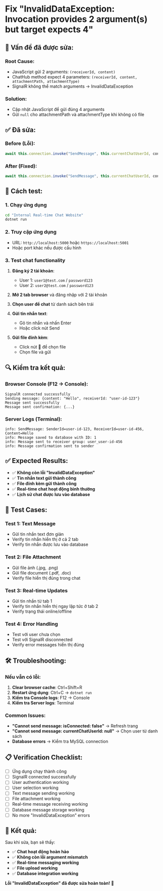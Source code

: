 # Fix "InvalidDataException: Invocation provides 2 argument(s) but target expects 4"

## 🐛 **Vấn đề đã được sửa:**

### **Root Cause:**
- JavaScript gửi 2 arguments: `(receiverId, content)`
- ChatHub method expect 4 parameters: `(receiverId, content, attachmentPath, attachmentType)`
- SignalR không thể match arguments → InvalidDataException

### **Solution:**
- Cập nhật JavaScript để gửi đúng 4 arguments
- Gửi `null` cho attachmentPath và attachmentType khi không có file

## ✅ **Đã sửa:**

### **Before (Lỗi):**
```javascript
await this.connection.invoke("SendMessage", this.currentChatUserId, content);
```

### **After (Fixed):**
```javascript
await this.connection.invoke("SendMessage", this.currentChatUserId, content, null, null);
```

## 🚀 **Cách test:**

### 1. **Chạy ứng dụng**
```bash
cd "Internal Real-time Chat Website"
dotnet run
```

### 2. **Truy cập ứng dụng**
- URL: `http://localhost:5000` hoặc `https://localhost:5001`
- Hoặc port khác nếu được cấu hình

### 3. **Test chat functionality**
1. **Đăng ký 2 tài khoản**:
   - User 1: `user1@test.com` / `password123`
   - User 2: `user2@test.com` / `password123`

2. **Mở 2 tab browser** và đăng nhập với 2 tài khoản

3. **Chọn user để chat** từ danh sách bên trái

4. **Gửi tin nhắn text**:
   - Gõ tin nhắn và nhấn Enter
   - Hoặc click nút Send

5. **Gửi file đính kèm**:
   - Click nút 📎 để chọn file
   - Chọn file và gửi

## 🔍 **Kiểm tra kết quả:**

### **Browser Console (F12 → Console):**
```
SignalR connected successfully
Sending message: {content: "Hello", receiverId: "user-id-123"}
Message sent successfully
Message sent confirmation: {...}
```

### **Server Logs (Terminal):**
```
info: SendMessage: SenderId=user-id-123, ReceiverId=user-id-456, Content=Hello
info: Message saved to database with ID: 1
info: Message sent to receiver group: user_user-id-456
info: Message confirmation sent to sender
```

## ✅ **Expected Results:**

- ✅ **Không còn lỗi "InvalidDataException"**
- ✅ **Tin nhắn text gửi thành công**
- ✅ **File đính kèm gửi thành công**
- ✅ **Real-time chat hoạt động bình thường**
- ✅ **Lịch sử chat được lưu vào database**

## 🎯 **Test Cases:**

### **Test 1: Text Message**
- Gửi tin nhắn text đơn giản
- Verify tin nhắn hiển thị ở cả 2 tab
- Verify tin nhắn được lưu vào database

### **Test 2: File Attachment**
- Gửi file ảnh (.jpg, .png)
- Gửi file document (.pdf, .doc)
- Verify file hiển thị đúng trong chat

### **Test 3: Real-time Updates**
- Gửi tin nhắn từ tab 1
- Verify tin nhắn hiển thị ngay lập tức ở tab 2
- Verify trạng thái online/offline

### **Test 4: Error Handling**
- Test với user chưa chọn
- Test với SignalR disconnected
- Verify error messages hiển thị đúng

## 🛠️ **Troubleshooting:**

### **Nếu vẫn có lỗi:**
1. **Clear browser cache**: Ctrl+Shift+R
2. **Restart ứng dụng**: Ctrl+C → `dotnet run`
3. **Kiểm tra Console logs**: F12 → Console
4. **Kiểm tra Server logs**: Terminal

### **Common Issues:**
- **"Cannot send message: isConnected: false"** → Refresh trang
- **"Cannot send message: currentChatUserId: null"** → Chọn user từ danh sách
- **Database errors** → Kiểm tra MySQL connection

## 📋 **Verification Checklist:**

- [ ] Ứng dụng chạy thành công
- [ ] SignalR connected successfully
- [ ] User authentication working
- [ ] User selection working
- [ ] Text message sending working
- [ ] File attachment working
- [ ] Real-time message receiving working
- [ ] Database message storage working
- [ ] No more "InvalidDataException" errors

## 🎊 **Kết quả:**

Sau khi sửa, bạn sẽ thấy:
- ✅ **Chat hoạt động hoàn hảo**
- ✅ **Không còn lỗi argument mismatch**
- ✅ **Real-time messaging working**
- ✅ **File upload working**
- ✅ **Database integration working**

**Lỗi "InvalidDataException" đã được sửa hoàn toàn!** 🚀
